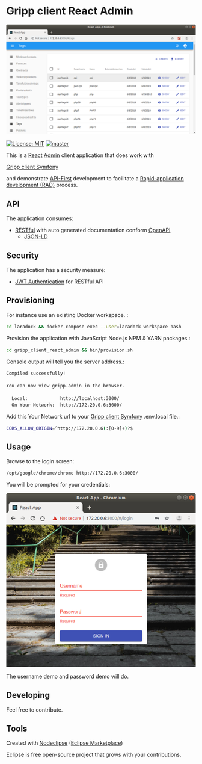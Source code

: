 # Gripp client React Admin

![Gripp client React Admin](./docs/gripp_client_react_admin.png?raw=true "Gripp client React Admin")

[![License: MIT](https://img.shields.io/badge/License-MIT-blue.svg)](https://raw.githubusercontent.com/noud/gripp_api/master/LICENSE)
[![master](https://img.shields.io/badge/current-dev-aa11ff.svg)](https://github.com/noud/gripp_client_react_admin/releases)

This is a [React](https://reactjs.org/) [Admin](https://marmelab.com/react-admin/) client application that does work with

[Gripp client Symfony](https://github.com/noud/gripp_client_symfony/blob/master/README.md)

and demonstrate [API-First](https://swagger.io/resources/articles/adopting-an-api-first-approach/) development to facilitate a [Rapid-application development (RAD)](https://en.wikipedia.org/wiki/Rapid_application_development) process.

## API

The application consumes:
* [RESTful](https://en.wikipedia.org/wiki/Representational_state_transfer) with auto generated documentation conform [OpenAPI](https://swagger.io/specification/)
    * [JSON-LD](https://json-ld.org/)

## Security

The application has a security measure:
* [JWT Authentication](https://jwt.io/) for RESTful API

## Provisioning

For instance use an existing Docker workspace. :
```bash
cd laradock && docker-compose exec --user=laradock workspace bash
```
Provision the application with JavaScript Node.js NPM & YARN packages.:
```bash
cd gripp_client_react_admin && bin/provision.sh
```
Console output will tell you the server address.:
```bash
Compiled successfully!

You can now view gripp-admin in the browser.

  Local:            http://localhost:3000/
  On Your Network:  http://172.20.0.6:3000/
```
Add this Your Network url to your [Gripp client Symfony](https://github.com/noud/gripp_client_symfony/blob/master/README.md) .env.local file.:
```bash
CORS_ALLOW_ORIGIN=^http://172.20.0.6(:[0-9]+)?$
```
## Usage


Browse to the login screen:
```bash
/opt/google/chrome/chrome http://172.20.0.6:3000/
```
You will be prompted for your credentials:

![Login](./docs/gripp_client_react_admin_login.png?raw=true "Login")

The username demo and password demo will do.

## Developing

Feel free to contribute.

## Tools

Created with [Nodeclipse](https://nodeclipse.github.io/projects/nodejs)
 ([Eclipse Marketplace](https://marketplace.eclipse.org/content/nodeclipsegithubio))   

Eclipse is free open-source project that grows with your contributions.